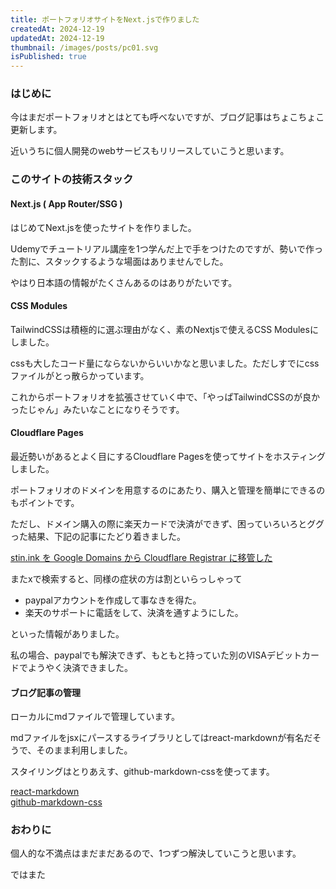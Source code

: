 ```yaml
---
title: ポートフォリオサイトをNext.jsで作りました
createdAt: 2024-12-19
updatedAt: 2024-12-19
thumbnail: /images/posts/pc01.svg
isPublished: true
---
```

### はじめに
今はまだポートフォリオとはとても呼べないですが、ブログ記事はちょこちょこ更新します。

近いうちに個人開発のwebサービスもリリースしていこうと思います。

### このサイトの技術スタック
#### Next.js ( App Router/SSG )
はじめてNext.jsを使ったサイトを作りました。

Udemyでチュートリアル講座を1つ学んだ上で手をつけたのですが、勢いで作った割に、スタックするような場面はありませんでした。

やはり日本語の情報がたくさんあるのはありがたいです。

#### CSS Modules
TailwindCSSは積極的に選ぶ理由がなく、素のNextjsで使えるCSS Modulesにしました。

cssも大したコード量にならないからいいかなと思いました。ただしすでにcssファイルがとっ散らかっています。

これからポートフォリオを拡張させていく中で、「やっぱTailwindCSSのが良かったじゃん」みたいなことになりそうです。

#### Cloudflare Pages
最近勢いがあるとよく目にするCloudflare Pagesを使ってサイトをホスティングしました。

ポートフォリオのドメインを用意するのにあたり、購入と管理を簡単にできるのもポイントです。

ただし、ドメイン購入の際に楽天カードで決済ができず、困っていろいろとググった結果、下記の記事にたどり着きました。


[stin.ink を Google Domains から Cloudflare Registrar に移管した](https://blog.stin.ink/articles/sitn-ink-from-google-to-cloudflare)

またxで検索すると、同様の症状の方は割といらっしゃって
- paypalアカウントを作成して事なきを得た。
- 楽天のサポートに電話をして、決済を通すようにした。

といった情報がありました。

私の場合、paypalでも解決できず、もともと持っていた別のVISAデビットカードでようやく決済できました。

#### ブログ記事の管理
ローカルにmdファイルで管理しています。

mdファイルをjsxにパースするライブラリとしてはreact-markdownが有名だそうで、そのまま利用しました。

スタイリングはとりあえす、github-markdown-cssを使ってます。


[react-markdown](https://github.com/remarkjs/react-markdown?tab=readme-ov-file)  
[github-markdown-css](https://github.com/sindresorhus/github-markdown-css/tree/main?tab=readme-ov-file)

### おわりに
個人的な不満点はまだまだあるので、1つずつ解決していこうと思います。

ではまた